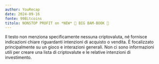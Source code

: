 ```yaml
---
author: YouRecap
date: 2024-09-16
fonte: 99Bitcoins
titolo: NONSTOP PROFIT on *NEW* 🚨 BIG BAM-BOOK 🚨
---
```


Il testo non menziona specificamente nessuna criptovaluta, né fornisce indicazioni chiare riguardanti intenzioni di acquisto o vendita. È focalizzato principalmente su un gioco e interazioni generali. Non ci sono informazioni utili per creare una lista di criptovalute e le relative intenzioni di investimento.
